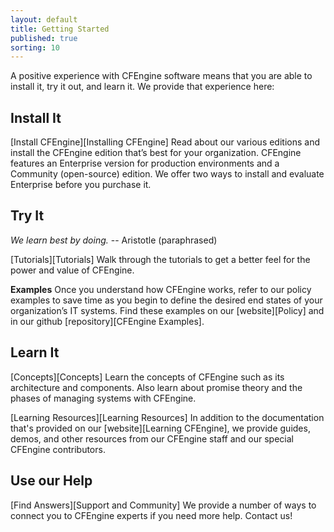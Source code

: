 ```yaml
---
layout: default
title: Getting Started 
published: true
sorting: 10
---
```


A positive experience with CFEngine software means that you are able to install it, try it out, 
and learn it. We provide that experience here:

## Install It

[Install CFEngine][Installing CFEngine] Read about our various editions and install the 
CFEngine edition that’s best for your organization. CFEngine features an Enterprise version for 
production environments and a Community (open-source) edition. We offer two ways to install 
and evaluate Enterprise before you purchase it.

## Try It

*We learn best by doing.* -- Aristotle (paraphrased)

[Tutorials][Tutorials]  Walk through the tutorials to get a better feel for the power and 
value of CFEngine. 

**Examples** Once you understand how CFEngine works, refer to our policy examples 
to save time as you begin to define the desired end states of your organization’s IT 
systems. Find these examples on our [website][Policy] and in our github [repository][CFEngine Examples].


## Learn It

[Concepts][Concepts] Learn the concepts of CFEngine such as its architecture and components. 
Also learn about promise theory and the phases of managing systems with CFEngine. 

[Learning Resources][Learning Resources] In addition to the documentation that's provided on 
our [website][Learning CFEngine], we provide guides, demos, and other resources from our CFEngine 
staff and our special CFEngine contributors. 


## Use our Help

[Find Answers][Support and Community] We provide a number of ways to connect you to CFEngine 
experts if you need more help. Contact us!